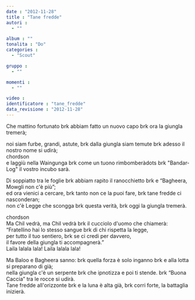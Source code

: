 ```yaml
---
date : "2012-11-28"
title : "Tane fredde"
autori : 
  - ""

album : ""
tonalita : "Do"
categories : 
  - "Scout"

gruppo : 
  - ""

momenti : 
  - ""

video : 
identificatore : "tane_fredde"
data_revisione : "2012-11-28"
---
```

  
  
Che mattino fortunato brk abbiam fatto un nuovo capo brk ora la giungla tremerà;   
  
noi siam furbe, grandi, astute, brk dalla giungla siam temute brk adesso il nostro nome si udirà;  
chordson  
e laggiù nella Waingunga brk come un tuono rimbomberàdots brk "Bandar-Log" il vostro incubo sarà.  
  
  
  
Di soppiatto tra le foglie brk abbiam rapito il ranocchietto brk e “Bagheera, Mowgli non c'è più”;  
ed ora vienici a cercare, brk tanto non ce la puoi fare, brk tane fredde ci nasconderan;  
non c'è Legge che scongga brk questa verità, brk oggi la giungla tremerà.  
  
  
chordson  
Ma Chil vedrà, ma Chil vedrà brk il cucciolo d'uomo che chiamerà:  
 “Fratellino hai lo stesso sangue brk  di chi rispetta la legge,  
per tutto il tuo sentiero, brk se ci credi per davvero,  
il favore della giungla ti accompagnerà.”  
Laila lalala lala! Laila lalala lala!  
  
  
  
Ma Baloo e Bagheera sanno: brk quella forza è solo inganno brk e alla lotta si preparano di già;  
nella giungla c'è un serpente brk che ipnotizza e poi ti stende. brk “Buona Caccia” tra le rocce si udirà.  
Tane fredde all'orizzonte brk e la luna è alta già, brk corri forte, la battaglia inizierà.  
  
